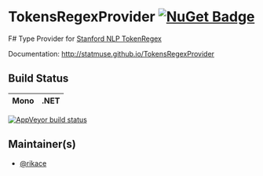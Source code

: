 # TokensRegexProvider [![NuGet Badge](<img src="https://raw.githubusercontent.com/statmuse/TokensRegexProvider/master/docs/files/img/logo.png" width="60">)](https://www.nuget.org/packages/TokensRegexProvider/0.0.1)


F# Type Provider for [Stanford NLP TokenRegex](http://nlp.stanford.edu/software/tokensregex.html)

Documentation: http://statmuse.github.io/TokensRegexProvider

## Build Status

Mono | .NET
---- | ----
[![AppVeyor build status](https://ci.appveyor.com/api/projects/status/sf42224wbvhl5jll?svg=true)](https://ci.appveyor.com/api/projects/status/sf42224wbvhl5jll?svg=true)

## Maintainer(s)

- [@rikace](https://github.com/rikace)


